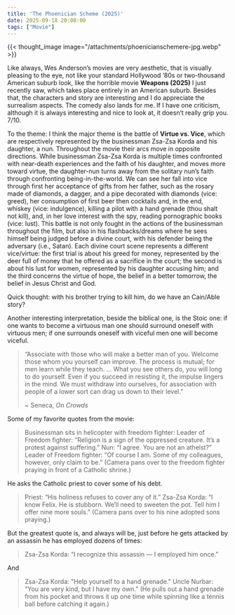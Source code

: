 ```yaml
---
title: 'The Phoenician Scheme (2025)'
date: 2025-09-18 20:00:00
tags: ["Movie"]
---
```


{{< thought_image image="/attachments/phoenicianschemere-jpg.webp" >}}


Like always, Wes Anderson’s movies are very aesthetic, that is visually pleasing to the eye, not like your standard Hollywood ’80s or two-thousand American suburb look, like the horrible movie **Weapons (2025)** I just recently saw, which takes place entirely in an American suburb.
Besides that, the characters and story are interesting and I do appreciate the surrealism aspects. The comedy also lands for me. If I have one criticism, although it is always interesting and nice to look at, it doesn’t really grip you. 7/10.

To the theme: I think the major theme is the battle of **Virtue vs. Vice**, which are respectively represented by the businessman Zsa-Zsa Korda and his daughter, a nun. Throughout the movie their arcs move in opposite directions.
While businessman Zsa-Zsa Korda is multiple times confronted with near-death experiences and the faith of his daughter, and moves more toward virtue, the daughter-nun turns away from the solitary nun’s faith through confronting being-in-the-world.
We can see her fall into vice through first her acceptance of gifts from her father, such as the rosary made of diamonds, a dagger, and a pipe decorated with diamonds (vice: greed), her consumption of first beer then cocktails and, in the end, whiskey (vice: indulgence), killing a pilot with a hand grenade (thou shalt not kill), and, in her love interest with the spy, reading pornographic books (vice: lust).
This battle is not only fought in the actions of the businessman throughout the film, but also in his flashbacks/dreams where he sees himself being judged before a divine court, with his defender being the adversary (i.e., Satan). Each divine court scene represents a different vice/virtue: the first trial is about his greed for money, represented by the deer full of money that he offered as a sacrifice in the court; the second is about his lust for women, represented by his daughter accusing him; and the third concerns the virtue of hope, the belief in a better tomorrow, the belief in Jesus Christ and God.

Quick thought: with his brother trying to kill him, do we have an Cain/Able story?

Another interesting interpretation, beside the biblical one, is the Stoic one: if one wants to become a virtuous man one should surround oneself with virtuous men; if one surrounds oneself with viceful men one will become viceful.

> “Associate with those who will make a better man of you. Welcome those whom you yourself can improve. The process is mutual; for men learn while they teach. … What you see others do, you will long to do yourself. Even if you succeed in resisting it, the impulse lingers in the mind. We must withdraw into ourselves, for association with people of a lower sort can drag us down to their level.”
>
> ~ Seneca, *On Crowds*

Some of my favorite quotes from the movie:

> Businessman sits in helicopter with freedom fighter:
> Leader of Freedom fighter: “Religion is a sign of the oppressed creature. It’s a protest against suffering.”
> Nun: “I agree. You are not an atheist?”
> Leader of Freedom fighter:  “Of course I am. Some of my colleagues, however, only claim to be.”
> (Camera pans over to the freedom fighter praying in front of a Catholic shrine.)

He asks the Catholic priest to cover some of his debt.

> Priest: “His holiness refuses to cover any of it.”
> Zsa-Zsa Korda: “I know Felix. He is stubborn. We’ll need to sweeten the pot. Tell him I offer nine more souls.”
> (Camera pans over to his nine adopted sons praying.)

But the greatest quote is, and always will be, just before he gets attacked by an assassin he has employed dozens of times:

> Zsa-Zsa Korda: “I recognize this assassin — I employed him once.”

And

> Zsa-Zsa Korda: "Help yourself to a hand grenade."
> Uncle Nurbar: “You are very kind, but I have my own.”
> (He pulls out a hand grenade from his pocket and throws it up one time while spinning like a tennis ball before catching it again.)
